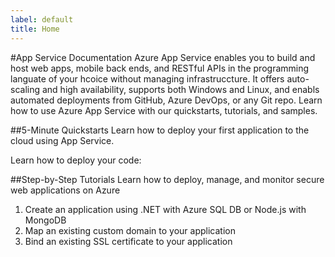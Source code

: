 ```yaml
---
label: default
title: Home
---
```

#App Service Documentation
Azure App Service enables you to build and host web apps, mobile back ends, and RESTful APIs in the
programming languate of your hcoice without managing infrastruccture. It offers auto-scaling and high
availability, supports both Windows and Linux, and enabls automated deployments from GitHub, Azure
DevOps, or any Git repo. Learn how to use Azure App Service with our quickstarts, tutorials, and samples.

##5-Minute Quickstarts
Learn how to deploy your first application to the cloud using App Service.

Learn how to deploy your code:

##Step-by-Step Tutorials
Learn how to deploy, manage, and monitor secure web applications on Azure
1. Create an application using .NET with Azure SQL DB or Node.js with MongoDB
2. Map an existing custom domain to your application
3. Bind an existing SSL certificate to your application

